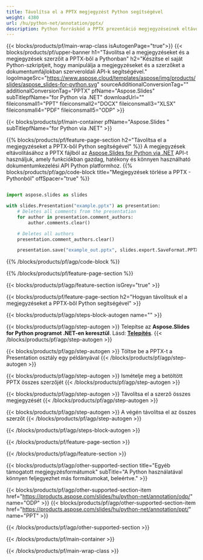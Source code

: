 ```yaml
---
title: Távolítsa el a PPTX megjegyzést Python segítségével
weight: 4380
url: /hu/python-net/annotation/pptx/ 
description: Python forráskód a PPTX prezentáció megjegyzéseinek eltávolításához
---
```


{{< blocks/products/pf/main-wrap-class isAutogenPage="true">}}
{{< blocks/products/pf/upper-banner h1="Távolítsa el a megjegyzéseket és a megjegyzések szerzőit a PPTX-ből a Pythonban" h2="Készítse el saját Python-szkriptjeit, hogy manipulálja a megjegyzéseket és a szerzőket a dokumentumfájlokban szerveroldali API-k segítségével." logoImageSrc="https://www.aspose.cloud/templates/aspose/img/products/slides/aspose_slides-for-python.svg" sourceAdditionalConversionTag="" additionalConversionTag="PPTX" pfName="Aspose.Slides" subTitlepfName="for Python via .NET" downloadUrl="" fileiconsmall1="PPT" fileiconsmall2="DOCX" fileiconsmall3="XLSX" fileiconsmall4="PDF" fileiconsmall5="ODP" >}}

{{< blocks/products/pf/main-container pfName="Aspose.Slides " subTitlepfName="for Python via .NET" >}}

{{% blocks/products/pf/feature-page-section  h2="Távolítsa el a megjegyzéseket a PPTX-ből Python segítségével" %}}
A megjegyzések eltávolításához a PPTX fájlból az [Aspose.Slides for Python via .NET](https://products.aspose.com/slides/hu/python-net/) API-t használjuk, amely funkciókban gazdag, hatékony és könnyen használható dokumentumkezelési API Python platformhoz.
{{% blocks/products/pf/agp/code-block title="Megjegyzések törlése a PPTX - Pythonból" offSpacer="true" %}}

```python

import aspose.slides as slides

with slides.Presentation("example.pptx") as presentation:
    # Deletes all comments from the presentation
    for author in presentation.comment_authors:
        author.comments.clear()

    # Deletes all authors
    presentation.comment_authors.clear()

    presentation.save("example_out.pptx", slides.export.SaveFormat.PPTX)
```
{{% /blocks/products/pf/agp/code-block %}}

{{% /blocks/products/pf/feature-page-section %}}

{{< blocks/products/pf/agp/feature-section isGrey="true" >}}

{{< blocks/products/pf/feature-page-section  h2="Hogyan távolítsuk el a megjegyzéseket a PPTX-ből Python segítségével" >}}

{{< blocks/products/pf/agp/steps-block-autogen name="" >}}

{{< blocks/products/pf/agp/step-autogen >}}
Telepítse az **Aspose.Slides for Python programot .NET-en keresztül**. Lásd: [**Telepítés**](https://docs.aspose.com/slides/python-net/installation/).
{{< /blocks/products/pf/agp/step-autogen >}}

{{< blocks/products/pf/agp/step-autogen >}}
Töltse be a PPTX-t a Presentation osztály egy példányával
{{< /blocks/products/pf/agp/step-autogen >}}

{{< blocks/products/pf/agp/step-autogen >}}
Ismételje meg a betöltött PPTX összes szerzőjét
{{< /blocks/products/pf/agp/step-autogen >}}

{{< blocks/products/pf/agp/step-autogen >}}
Távolítsa el a szerző összes megjegyzését
{{< /blocks/products/pf/agp/step-autogen >}}

{{< blocks/products/pf/agp/step-autogen >}}
A végén távolítsa el az összes szerzőt
{{< /blocks/products/pf/agp/step-autogen >}}

{{< /blocks/products/pf/agp/steps-block-autogen >}}

{{< /blocks/products/pf/feature-page-section >}}

{{< /blocks/products/pf/agp/feature-section >}}

{{< blocks/products/pf/agp/other-supported-section title="Egyéb támogatott megjegyzésformátumok" subTitle="A Python használatával könnyen feljegyezhet más formátumokat, beleértve." >}}

{{< blocks/products/pf/agp/other-supported-section-item href="https://products.aspose.com/slides/hu/python-net/annotation/odp/" name="ODP" >}}
{{< blocks/products/pf/agp/other-supported-section-item href="https://products.aspose.com/slides/hu/python-net/annotation/ppt/" name="PPT" >}}

{{< /blocks/products/pf/agp/other-supported-section >}}

{{< /blocks/products/pf/main-container >}}
    
{{< /blocks/products/pf/main-wrap-class >}}